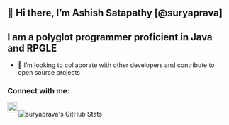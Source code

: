 ## 👋 Hi there, I’m Ashish Satapathy [@suryaprava]
## I am a polyglot programmer proficient in Java and RPGLE
- 💞️ I’m looking to collaborate with other developers and contribute to open source projects


### Connect with me:
[<img align="left" alt="suryaprava | LinkedIn" width="22px" src="https://cdn.jsdelivr.net/npm/simple-icons@v3/icons/linkedin.svg" />][linkedin]

<br />

<img align="left" alt="suryaprava's GitHub Stats" src="https://github-readme-stats.suryaprava.vercel.app/api?username=suryaprava&show_icons=true&hide_border=true" />

[linkedin]: https://linkedin.com/in/arsatapathy

